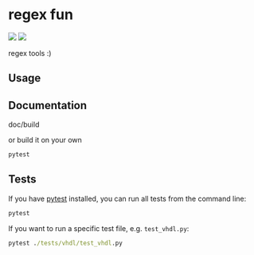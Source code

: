 # regex fun

[![](https://github.com/m-tosch/regex_fun/workflows/ci-build/badge.svg)](https://github.com/m-tosch/regex_fun/actions?query=workflow%3Aci-build)
[![](https://github.com/m-tosch/regex_fun/workflows/docs/badge.svg)](https://m-tosch.github.io/regex_fun/)

regex tools :)

## Usage

## Documentation

doc/build

or build it on your own

```cmd
pytest
```

## Tests

If you have [pytest](https://pypi.org/project/pytest/) installed, you can run all tests from the command line:

```cmd
pytest
```

If you want to run a specific test file, e.g. `test_vhdl.py`:

```cmd
pytest ./tests/vhdl/test_vhdl.py
```
